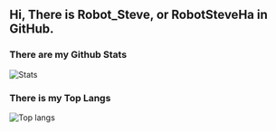 ## Hi, There is Robot_Steve, or RobotSteveHa in GitHub.

### There are my Github Stats
![Stats](https://github-readme-stats.vercel.app/api?username=RobotSteveHa&show_icons=true&count_private=true)
### There is my Top Langs
![Top langs](https://github-readme-stats.vercel.app/api/top-langs/?username=RobotSteveHa)
